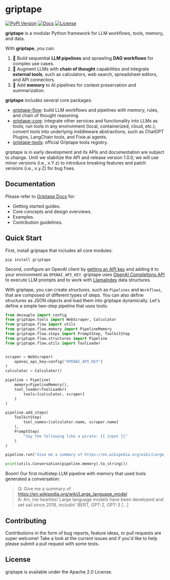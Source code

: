 # griptape

[![PyPI Version](https://img.shields.io/pypi/v/griptape.svg)](https://pypi.python.org/pypi/griptape)
[![Docs](https://readthedocs.org/projects/griptape/badge/)](https://griptape.readthedocs.io)
[![License](https://img.shields.io/badge/License-Apache%202.0-blue.svg)](https://github.com/gitbucket/gitbucket/blob/master/LICENSE)

**griptape** is a modular Python framework for LLM workflows, tools, memory, and data.

With **griptape**, you can:

1. 🚰 Build sequential **LLM pipelines** and sprawling **DAG workflows** for complex use cases.
2. 🧰️ Augment LLMs with **chain of thought** capabilities and integrate **external tools**, such as calculators, web search, spreadsheet editors, and API connectors.
3. 💾 Add **memory** to AI pipelines for context preservation and summarization.

**griptape** includes several core packages:

- [griptape-flow](https://github.com/griptape-ai/griptape-flow): build LLM workflows and pipelines with memory, rules, and chain of thought reasoning.
- [griptape-core](https://github.com/griptape-ai/griptape-flow): integrate other services and functionality into LLMs as tools; run tools in any environment (local, containerized, cloud, etc.); convert tools into underlying middleware abstractions, such as ChatGPT Plugins, LangChain tools, and Fixie.ai agents.
- [griptape-tools](https://github.com/griptape-ai/griptape-tools): official Griptape tools registry.

griptape is in early development and its APIs and documentation are subject to change. Until we stabilize the API and release version 1.0.0, we will use minor versions (i.e., x.Y.z) to introduce breaking features and patch versions (i.e., x.y.Z) for bug fixes.

## Documentation

Please refer to [Griptape Docs](https://griptape.readthedocs.io) for:

- Getting started guides. 
- Core concepts and design overviews.
- Examples.
- Contribution guidelines.

## Quick Start

First, install griptape that includes all core modules:

```
pip install griptape
```

Second, configure an OpenAI client by [getting an API key](https://beta.openai.com/account/api-keys) and adding it to your environment as `OPENAI_API_KEY`. griptape uses [OpenAI Completions API](https://platform.openai.com/docs/guides/completion) to execute LLM prompts and to work with [LlamaIndex](https://gpt-index.readthedocs.io/en/latest/index.html) data structures.

With griptape, you can create *structures*, such as `Pipelines` and `Workflows`, that are composed of different types of steps. You can also define structures as JSON objects and load them into griptape dynamically. Let's define a simple two-step pipeline that uses tools:

```python
from decouple import config
from griptape.tools import WebScraper, Calculator
from griptape.flow import utils
from griptape.flow.memory import PipelineMemory
from griptape.flow.steps import PromptStep, ToolkitStep
from griptape.flow.structures import Pipeline
from griptape.flow.utils import ToolLoader


scraper = WebScraper(
    openai_api_key=config("OPENAI_API_KEY")
)
calculator = Calculator()

pipeline = Pipeline(
    memory=PipelineMemory(),
    tool_loader=ToolLoader(
        tools=[calculator, scraper]
    )
)

pipeline.add_steps(
    ToolkitStep(
        tool_names=[calculator.name, scraper.name]
    ),
    PromptStep(
        "Say the following like a pirate: {{ input }}"
    )
)

pipeline.run("Give me a summary of https://en.wikipedia.org/wiki/Large_language_model")

print(utils.Conversation(pipeline.memory).to_string())

```

Boom! Our first multistep LLM pipeline with memory that used tools generated a conversation:

> Q: Give me a summary of https://en.wikipedia.org/wiki/Large_language_model  
> A: Arr, me hearties! Large language models have been developed and set sail since 2018, includin' BERT, GPT-2, GPT-3 [...]

## Contributing

Contributions in the form of bug reports, feature ideas, or pull requests are super welcome! Take a look at the current issues and if you'd like to help please submit a pull request with some tests.

## License

griptape is available under the Apache 2.0 License.